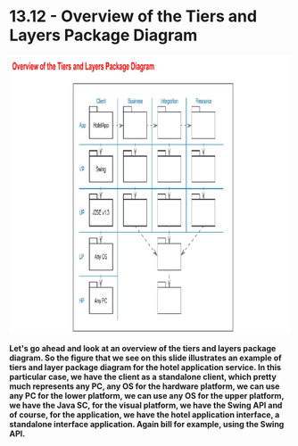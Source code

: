 # 13.12 - Overview of the Tiers and Layers Package Diagram

<img src="/images/13_12_01.jpg" width="800" height="500">

**Let's go ahead and look at an overview of the tiers and layers package diagram. So the figure that we see on this slide illustrates an example of tiers and layer package diagram for the hotel application service. In this particular case, we have the client as a standalone client, which pretty much represents any PC, any OS for the hardware platform, we can use any PC for the lower platform, we can use any OS for the upper platform, we have the Java SC, for the visual platform, we have the Swing API and of course, for the application, we have the hotel application interface, a standalone interface application. Again bill for example, using the Swing API.**

